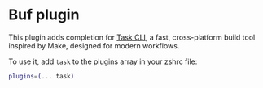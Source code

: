# Buf plugin

This plugin adds completion for [Task CLI](https://taskfile.dev/), a fast, cross-platform build tool inspired by Make, designed for modern workflows.

To use it, add `task` to the plugins array in your zshrc file:

```zsh
plugins=(... task)
```